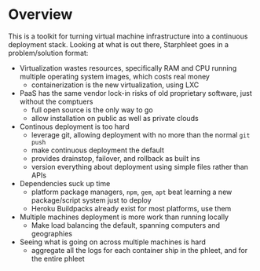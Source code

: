 # Overview

This is a toolkit for turning virtual machine infrastructure into a
continuous deployment stack. Looking at what is out there, Starphleet
goes in a problem/solution format:

* Virtualization wastes resources, specifically RAM and CPU running
  multiple operating system images, which costs real money
  * containerization is the new virtualization, using LXC
* PaaS has the same vendor lock-in risks of old proprietary software,
  just without the comptuers
  * full open source is the only way to go
  * allow installation on public as well as private clouds
* Continous deployment is too hard
  * leverage git, allowing deployment with no more than the normal `git
    push`
  * make continuous deployment the default
  * provides drainstop, failover, and rollback as built ins
  * version everything about deployment using simple files rather than
    APIs
* Dependencies suck up time
  * platform package managers, `npm`, `gem`, `apt` beat learning a new
    package/script system just to deploy
  * Heroku Buildpacks already exist for most platforms, use them
* Multiple machines deployment is more work than running locally
  * Make load balancing the default, spanning computers and geographies
* Seeing what is going on across multiple machines is hard
  * aggregate all the logs for each container ship in the phleet, and for
    the entire phleet
